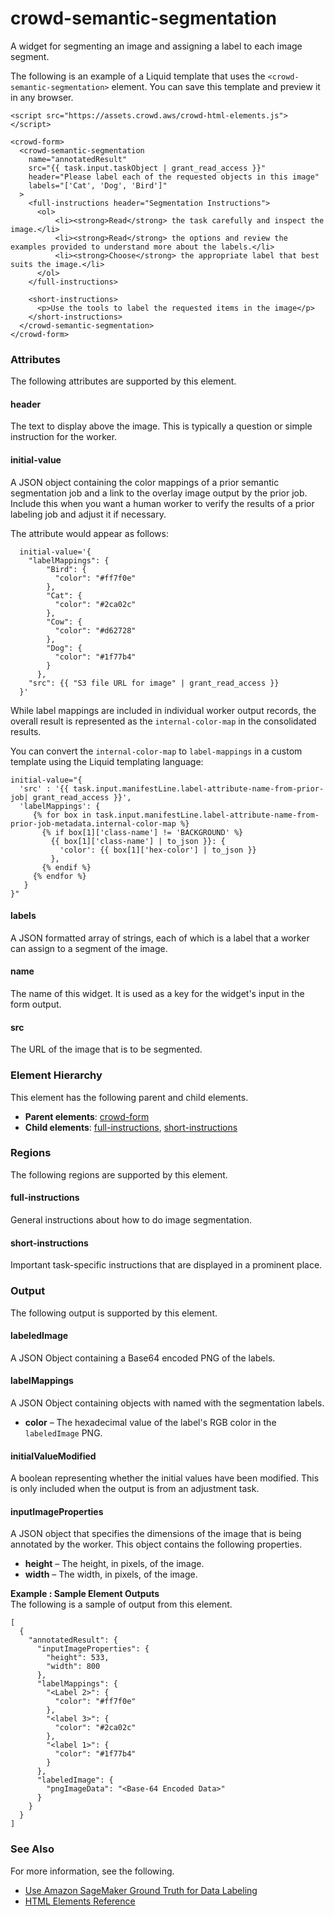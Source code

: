 # crowd\-semantic\-segmentation<a name="sms-ui-template-crowd-semantic-segmentation"></a>

A widget for segmenting an image and assigning a label to each image segment\.

The following is an example of a Liquid template that uses the `<crowd-semantic-segmentation>` element\. You can save this template and preview it in any browser\.

```
<script src="https://assets.crowd.aws/crowd-html-elements.js"></script>

<crowd-form>
  <crowd-semantic-segmentation
    name="annotatedResult"
    src="{{ task.input.taskObject | grant_read_access }}"
    header="Please label each of the requested objects in this image"
    labels="['Cat', 'Dog', 'Bird']"
  >
    <full-instructions header="Segmentation Instructions">
      <ol>
          <li><strong>Read</strong> the task carefully and inspect the image.</li>
          <li><strong>Read</strong> the options and review the examples provided to understand more about the labels.</li>
          <li><strong>Choose</strong> the appropriate label that best suits the image.</li>
      </ol>
    </full-instructions>

    <short-instructions>
      <p>Use the tools to label the requested items in the image</p>
    </short-instructions>
  </crowd-semantic-segmentation>
</crowd-form>
```

### Attributes<a name="semantic-segmentation-attributes"></a>

The following attributes are supported by this element\.

#### header<a name="semantic-segmentation-attributes-header"></a>

The text to display above the image\. This is typically a question or simple instruction for the worker\.

#### initial\-value<a name="semantic-segmentation-attributes-initial-value"></a>

A JSON object containing the color mappings of a prior semantic segmentation job and a link to the overlay image output by the prior job\. Include this when you want a human worker to verify the results of a prior labeling job and adjust it if necessary\.

The attribute would appear as follows:

```
  initial-value='{
    "labelMappings": {
        "Bird": {
          "color": "#ff7f0e"
        },
        "Cat": {
          "color": "#2ca02c"
        },
        "Cow": {
          "color": "#d62728"
        },
        "Dog": {
          "color": "#1f77b4"
        }
      },
    "src": {{ "S3 file URL for image" | grant_read_access }}
  }'
```

While label mappings are included in individual worker output records, the overall result is represented as the `internal-color-map` in the consolidated results\.

You can convert the `internal-color-map` to `label-mappings` in a custom template using the Liquid templating language:

```
initial-value="{
  'src' : '{{ task.input.manifestLine.label-attribute-name-from-prior-job| grant_read_access }}',
  'labelMappings': {
     {% for box in task.input.manifestLine.label-attribute-name-from-prior-job-metadata.internal-color-map %}
       {% if box[1]['class-name'] != 'BACKGROUND' %}
         {{ box[1]['class-name'] | to_json }}: {
           'color': {{ box[1]['hex-color'] | to_json }}
         },
       {% endif %} 
     {% endfor %}
   } 
}"
```

#### labels<a name="semantic-segmentation-attributes-labels"></a>

A JSON formatted array of strings, each of which is a label that a worker can assign to a segment of the image\.

#### name<a name="semantic-segmentation-attributes-name"></a>

The name of this widget\. It is used as a key for the widget's input in the form output\.

#### src<a name="semantic-segmentation-attributes-src"></a>

The URL of the image that is to be segmented\.

### Element Hierarchy<a name="semantic-segmentation-element-hierarchy"></a>

This element has the following parent and child elements\.
+ **Parent elements**: [crowd\-form](sms-ui-template-crowd-form.md)
+ **Child elements**: [full\-instructions](#semantic-segmentation-regions-full-instructions), [short\-instructions](#semantic-segmentation-regions-short-instructions)

### Regions<a name="semantic-segmentation-regions"></a>

The following regions are supported by this element\.

#### full\-instructions<a name="semantic-segmentation-regions-full-instructions"></a>

General instructions about how to do image segmentation\.

#### short\-instructions<a name="semantic-segmentation-regions-short-instructions"></a>

Important task\-specific instructions that are displayed in a prominent place\.

### Output<a name="semantic-segmentation-output"></a>

The following output is supported by this element\.

#### labeledImage<a name="semantic-segmentation-output-labeledImage"></a>

A JSON Object containing a Base64 encoded PNG of the labels\.

#### labelMappings<a name="semantic-segmentation-output-labelMappings"></a>

A JSON Object containing objects with named with the segmentation labels\.
+ **color** – The hexadecimal value of the label's RGB color in the `labeledImage` PNG\.

#### initialValueModified<a name="semantic-segmentation-output-initialValueModified"></a>

A boolean representing whether the initial values have been modified\. This is only included when the output is from an adjustment task\.

#### inputImageProperties<a name="semantic-segmentation-output-inputImageProperties"></a>

A JSON object that specifies the dimensions of the image that is being annotated by the worker\. This object contains the following properties\.
+ **height** – The height, in pixels, of the image\.
+ **width** – The width, in pixels, of the image\.

**Example : Sample Element Outputs**  
The following is a sample of output from this element\.  

```
[
  {
    "annotatedResult": {
      "inputImageProperties": {
        "height": 533,
        "width": 800
      },
      "labelMappings": {
        "<Label 2>": {
          "color": "#ff7f0e"
        },
        "<label 3>": {
          "color": "#2ca02c"
        },
        "<label 1>": {
          "color": "#1f77b4"
        }
      },
      "labeledImage": {
        "pngImageData": "<Base-64 Encoded Data>"
      }
    }
  }
]
```

### See Also<a name="semantic-segmentation-see-also"></a>

For more information, see the following\.
+ [Use Amazon SageMaker Ground Truth for Data Labeling](sms.md)
+ [HTML Elements Reference](sms-ui-template-reference.md)